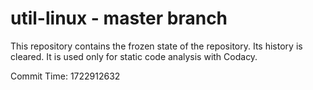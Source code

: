 # util-linux - master branch

This repository contains the frozen state of the repository.
Its history is cleared. It is used only for static code
analysis with Codacy.

Commit Time: 1722912632